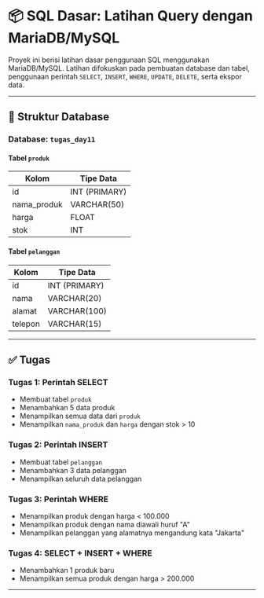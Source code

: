 # 📦 SQL Dasar: Latihan Query dengan MariaDB/MySQL

Proyek ini berisi latihan dasar penggunaan SQL menggunakan MariaDB/MySQL. Latihan difokuskan pada pembuatan database dan tabel, penggunaan perintah `SELECT`, `INSERT`, `WHERE`, `UPDATE`, `DELETE`, serta ekspor data.

---

## 📁 Struktur Database

### Database: `tugas_day11`

#### Tabel `produk`
| Kolom        | Tipe Data      |
|--------------|----------------|
| id           | INT (PRIMARY)  |
| nama_produk  | VARCHAR(50)    |
| harga        | FLOAT          |
| stok         | INT            |

#### Tabel `pelanggan`
| Kolom   | Tipe Data     |
|---------|---------------|
| id      | INT (PRIMARY) |
| nama    | VARCHAR(20)   |
| alamat  | VARCHAR(100)  |
| telepon | VARCHAR(15)   |

---

## ✅ Tugas

### Tugas 1: Perintah SELECT

- Membuat tabel `produk`
- Menambahkan 5 data produk
- Menampilkan semua data dari `produk`
- Menampilkan `nama_produk` dan `harga` dengan stok > 10

### Tugas 2: Perintah INSERT

- Membuat tabel `pelanggan`
- Menambahkan 3 data pelanggan
- Menampilkan seluruh data pelanggan

### Tugas 3: Perintah WHERE

- Menampilkan produk dengan harga < 100.000
- Menampilkan produk dengan nama diawali huruf "A"
- Menampilkan pelanggan yang alamatnya mengandung kata "Jakarta"

### Tugas 4: SELECT + INSERT + WHERE

- Menambahkan 1 produk baru
- Menampilkan semua produk dengan harga > 200.000

---


